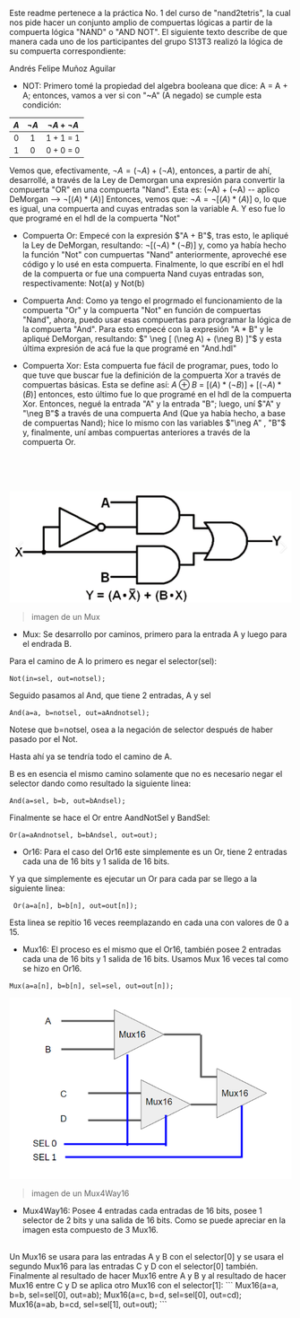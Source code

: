 Este readme pertenece a la práctica No. 1 del curso de "nand2tetris", la cual nos pide hacer un conjunto amplio de compuertas lógicas a partir de la compuerta lógica "NAND" o "AND NOT". El siguiente texto describe de que
manera cada uno de los participantes del grupo S13T3 realizó la lógica de su compuerta correspondiente:

Andrés Felipe Muñoz Aguilar

- NOT: Primero tomé la propiedad del algebra booleana que dice: A = A + A; entonces, vamos a ver si con "~A" (A negado) se cumple esta condición: 

|  $A$  |  $\neg A$  |   $\neg A + \neg A$   |
| :-:| :-: | :-:|
|  0  |   1  |  1 + 1 = 1  |
|  1  |   0  |  0 + 0 = 0  |

Vemos que, efectivamente, $\neg A = (\neg A) + (\neg A)$, entonces, a partir de ahí, desarrollé, a través de la Ley de Demorgan una expresión para convertir la compuerta "OR" en una compuerta "Nand". Esta es: (~A) + (~A) 
-- aplico DeMorgan  -->  $\neg [ (A) * (A) ]$ Entonces, vemos que: $\neg A = \neg [ (A) * (A) ]$ o, lo que es igual, una compuerta and cuyas entradas son la variable A. Y eso fue lo que programé en el hdl de la compuerta "Not"

- Compuerta Or: Empecé con la expresión $"A + B"$, tras esto, le apliqué la Ley de DeMorgan, resultando: $\neg [ (\neg A) * (\neg B) ]$ y, como ya había hecho la función "Not" con cumpuertas "Nand" anteriormente, aproveché ese código
y lo usé en esta compuerta. Finalmente, lo que escribí en el hdl de la compuerta or fue una compuerta Nand cuyas entradas son, respectivamente: Not(a) y Not(b) 

- Compuerta And: Como ya tengo el progrmado el funcionamiento de la compuerta "Or" y la compuerta "Not" en función de compuertas "Nand", ahora, puedo usar esas compuertas para programar la lógica de la compuerta "And".
Para esto empecé con la expresión "A * B" y le apliqué DeMorgan, resultando: $" \neg [ (\neg A) + (\neg B) ]"$ y esta última expresión de acá fue la que programé en "And.hdl"

- Compuerta Xor: Esta compuerta fue fácil de programar, pues, todo lo que tuve que buscar fue la definición de la compuerta Xor a través de compuertas básicas. Esta se define así: $A ⊕ B$ = $[ (A) * (\neg B) ] + [ (\neg A) * (B) ]$
entonces, esto último fue lo que programé en el hdl de la compuerta Xor. Entonces, negué la entrada "A" y la entrada "B"; luego, uní $"A" y "\neg B"$ a través de una compuerta And (Que ya había hecho, a base de compuertas
Nand); hice lo mismo con las variables $"\neg A" , "B"$ y, finalmente, uní ambas compuertas anteriores a través de la compuerta Or.
<br>
<br>
<br>


![bueno...](images/muximg.png)
> imagen de un Mux

- Mux: Se desarrollo por caminos, primero para la entrada A y luego para el endrada B.

Para el camino de A lo primero es negar el selector(sel):
```
Not(in=sel, out=notsel);
```
Seguido pasamos al And, que tiene 2 entradas, A y sel
```
And(a=a, b=notsel, out=aAndnotsel);
```
Notese que b=notsel, osea a la negación de selector después de haber pasado por el Not.

Hasta ahí ya se tendría todo el camino de A.

B es en esencia el mismo camino solamente que no es necesario negar el selector dando como resultado la siguiente linea:
```
And(a=sel, b=b, out=bAndsel);
```
Finalmente se hace el Or entre AandNotSel y BandSel:
```
Or(a=aAndnotsel, b=bAndsel, out=out);
```

- Or16: Para el caso del Or16 este simplemente es un Or, tiene 2 entradas cada una de 16 bits y 1 salida de 16 bits.

Y ya que simplemente es ejecutar un Or para cada par se llego a la siguiente linea:
```
 Or(a=a[n], b=b[n], out=out[n]);
``` 
Esta linea se repitio 16 veces reemplazando en cada una con valores de 0 a 15. 

- Mux16: El proceso es el mismo que el Or16, también posee 2 entradas cada una de 16 bits y 1 salida de 16 bits. Usamos Mux 16 veces tal como se hizo en Or16.
```
Mux(a=a[n], b=b[n], sel=sel, out=out[n]);
```
![bueno...](images/Mux4Way16.png)
> imagen de un Mux4Way16
- Mux4Way16: Posee 4 entradas cada entradas de 16 bits, posee 1 selector de 2 bits y una salida de 16 bits.
  Como se puede apreciar en la imagen esta compuesto de 3 Mux16.
<br>
Un Mux16 se usara para las entradas A y B con el selector[0] y se usara el segundo Mux16 para las entradas C y D con el selector[0] también. Finalmente al resultado de hacer Mux16 entre A y B y al resultado de hacer Mux16 entre C y D se aplica otro Mux16 con el selector[1]:
```
    Mux16(a=a, b=b, sel=sel[0], out=ab);
    Mux16(a=c, b=d, sel=sel[0], out=cd);
    Mux16(a=ab, b=cd, sel=sel[1], out=out);
```
